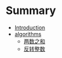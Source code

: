 # Summary

* [Introduction](README.md)
* [algorithms](algorithms.md)
  * [两数之和](liang-shu-zhi-he.md)
  * [反转整数](fan-zhuan-zheng-shu.md)

